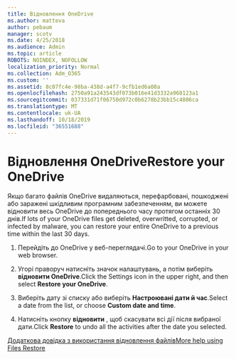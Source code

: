 ```yaml
---
title: Відновлення OneDrive
ms.author: matteva
author: pebaum
manager: scotv
ms.date: 4/25/2018
ms.audience: Admin
ms.topic: article
ROBOTS: NOINDEX, NOFOLLOW
localization_priority: Normal
ms.collection: Adm_O365
ms.custom: ''
ms.assetid: 8c07fc4e-98ba-438d-a4f7-9cfb1ed6a08a
ms.openlocfilehash: 2750a91a243543df073b016e41d3332a968123a1
ms.sourcegitcommit: 037331d71f06750d972c0b6278b23bb15c4806ca
ms.translationtype: MT
ms.contentlocale: uk-UA
ms.lasthandoff: 10/18/2019
ms.locfileid: "36551688"
---
```

# <a name="restore-your-onedrive"></a><span data-ttu-id="3474e-102">Відновлення OneDrive</span><span class="sxs-lookup"><span data-stu-id="3474e-102">Restore your OneDrive</span></span>

<span data-ttu-id="3474e-103">Якщо багато файлів OneDrive видаляються, перефарбовані, пошкоджені або заражені шкідливим програмним забезпеченням, ви можете відновити весь OneDrive до попереднього часу протягом останніх 30 днів.</span><span class="sxs-lookup"><span data-stu-id="3474e-103">If lots of your OneDrive files get deleted, overwritted, corrupted, or infected by malware, you can restore your entire OneDrive to a previous time within the last 30 days.</span></span>
  
1. <span data-ttu-id="3474e-104">Перейдіть до OneDrive у веб-переглядачі.</span><span class="sxs-lookup"><span data-stu-id="3474e-104">Go to your OneDrive in your web browser.</span></span>
    
2. <span data-ttu-id="3474e-105">Угорі праворуч натисніть значок налаштувань, а потім виберіть **відновити OneDrive**.</span><span class="sxs-lookup"><span data-stu-id="3474e-105">Click the Settings icon in the upper right, and then select **Restore your OneDrive**.</span></span>
    
3. <span data-ttu-id="3474e-106">Виберіть дату зі списку або виберіть **Настроювані дати й час**.</span><span class="sxs-lookup"><span data-stu-id="3474e-106">Select a date from the list, or choose **Custom date and time**.</span></span>
    
4. <span data-ttu-id="3474e-107">Натисніть кнопку **відновити** , щоб скасувати всі дії після вибраної дати.</span><span class="sxs-lookup"><span data-stu-id="3474e-107">Click **Restore** to undo all the activities after the date you selected.</span></span> 
    
[<span data-ttu-id="3474e-108">Додаткова довідка з використання відновлення файлів</span><span class="sxs-lookup"><span data-stu-id="3474e-108">More help using Files Restore</span></span>](https://go.microsoft.com/fwlink/?linkid=872874)
  


